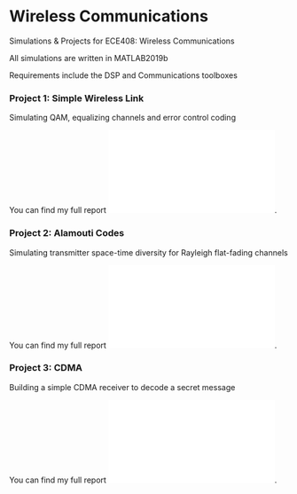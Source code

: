 # Wireless Communications
 
Simulations & Projects for ECE408: Wireless Communications

All simulations are written in MATLAB2019b

Requirements include the DSP and Communications toolboxes

### Project 1: Simple Wireless Link
Simulating QAM, equalizing channels and error control coding

You can find my full report ![here](simple_link/report/report.pdf).

### Project 2: Alamouti Codes
Simulating transmitter space-time diversity for Rayleigh flat-fading channels

You can find my full report ![here](alamouti/report/report.pdf).

### Project 3: CDMA
Building a simple CDMA receiver to decode a secret message

You can find my full report ![here](cdma/report/report.pdf).

